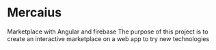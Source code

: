 # Mercaius
Marketplace with Angular and firebase
The purpose of this project is to create an interactive marketplace on a web app to try new technologies 
